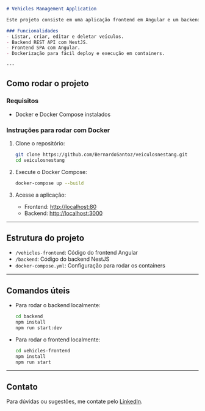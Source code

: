 ````markdown
# Vehicles Management Application

Este projeto consiste em uma aplicação frontend em Angular e um backend em NestJS para gerenciar veículos.  

### Funcionalidades
- Listar, criar, editar e deletar veículos.
- Backend REST API com NestJS.
- Frontend SPA com Angular.
- Dockerização para fácil deploy e execução em containers.

---
````

## Como rodar o projeto

### Requisitos
- Docker e Docker Compose instalados

### Instruções para rodar com Docker

1. Clone o repositório:
   ```bash
   git clone https://github.com/BernardoSantoz/veiculosnestang.git
   cd veiculosnestang

2. Execute o Docker Compose:

   ```bash
   docker-compose up --build
   ```

3. Acesse a aplicação:

   * Frontend: [http://localhost:80](http://localhost:80)
   * Backend: [http://localhost:3000](http://localhost:3000)

---

## Estrutura do projeto

* `/vehicles-frontend`: Código do frontend Angular
* `/backend`: Código do backend NestJS
* `docker-compose.yml`: Configuração para rodar os containers

---

## Comandos úteis

* Para rodar o backend localmente:

  ```bash
  cd backend
  npm install
  npm run start:dev
  ```

* Para rodar o frontend localmente:

  ```bash
  cd vehicles-frontend
  npm install
  npm run start
  ```

---

## Contato

Para dúvidas ou sugestões, me contate pelo [LinkedIn](https://www.linkedin.com/in/bernardosantostecno/).

```
